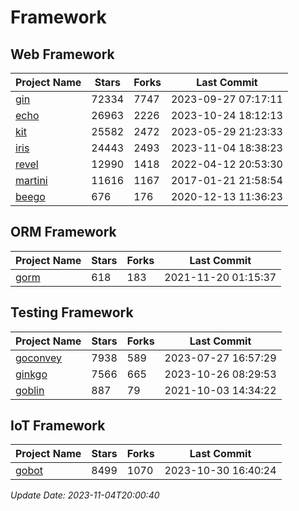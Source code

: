 # Framework

## Web Framework
| Project Name | Stars | Forks | Last Commit |
| ------------ | ----- | ----- | ----------- |
| [gin](https://github.com/gin-gonic/gin) | 72334 | 7747 | 2023-09-27 07:17:11 |
| [echo](https://github.com/labstack/echo) | 26963 | 2226 | 2023-10-24 18:12:13 |
| [kit](https://github.com/go-kit/kit) | 25582 | 2472 | 2023-05-29 21:23:33 |
| [iris](https://github.com/kataras/iris) | 24443 | 2493 | 2023-11-04 18:38:23 |
| [revel](https://github.com/revel/revel) | 12990 | 1418 | 2022-04-12 20:53:30 |
| [martini](https://github.com/go-martini/martini) | 11616 | 1167 | 2017-01-21 21:58:54 |
| [beego](https://github.com/astaxie/beego) | 676 | 176 | 2020-12-13 11:36:23 |

## ORM Framework
| Project Name | Stars | Forks | Last Commit |
| ------------ | ----- | ----- | ----------- |
| [gorm](https://github.com/jinzhu/gorm) | 618 | 183 | 2021-11-20 01:15:37 |

## Testing Framework
| Project Name | Stars | Forks | Last Commit |
| ------------ | ----- | ----- | ----------- |
| [goconvey](https://github.com/smartystreets/goconvey) | 7938 | 589 | 2023-07-27 16:57:29 |
| [ginkgo](https://github.com/onsi/ginkgo) | 7566 | 665 | 2023-10-26 08:29:53 |
| [goblin](https://github.com/franela/goblin) | 887 | 79 | 2021-10-03 14:34:22 |

## IoT Framework
| Project Name | Stars | Forks | Last Commit |
| ------------ | ----- | ----- | ----------- |
| [gobot](https://github.com/hybridgroup/gobot) | 8499 | 1070 | 2023-10-30 16:40:24 |

*Update Date: 2023-11-04T20:00:40*